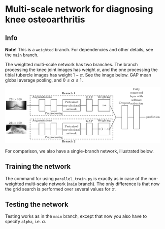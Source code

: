 # Multi-scale network for diagnosing knee osteoarthritis

## Info

**Note!** This is a `weighted` branch. For dependencies and other details, see the `main` branch.

The weighted multi-scale network has two branches. The branch processing the knee joint images has weight $\alpha$, and the one processing the tibial tubercle images has weight $1-\alpha$. See the image below. GAP mean global average pooling, and $0 \leq \alpha \leq 1$.

![Network with two weighted branches](./imgs/weighted_multi-scale.png "Weighted two-branch network")

For comparison, we also have a single-branch network, illustrated below.



## Training the network

The command for using `parallel_train.py` is exactly as in case of the non-weighted multi-scale network (`main` branch). The only difference is that now the grid search is performed over several values for $\alpha$.

## Testing the network

Testing works as in the `main` branch, except that now you also have to specify `alpha`, i.e. $\alpha$.